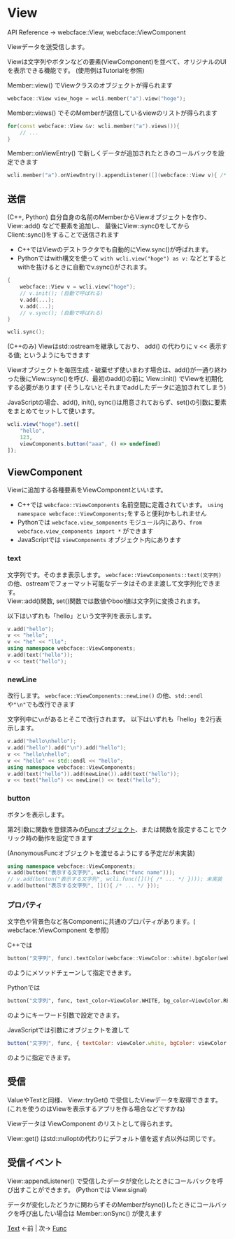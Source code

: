 # View

API Reference → webcface::View, webcface::ViewComponent

Viewデータを送受信します。

Viewは文字列やボタンなどの要素(ViewComponent)を並べて、オリジナルのUIを表示できる機能です。
(使用例はTutorialを参照)

Member::view() でViewクラスのオブジェクトが得られます
```cpp
webcface::View view_hoge = wcli.member("a").view("hoge");
```

Member::views() でそのMemberが送信しているviewのリストが得られます
```cpp
for(const webcface::View &v: wcli.member("a").views()){
	// ...
}
```

Member::onViewEntry() で新しくデータが追加されたときのコールバックを設定できます
```cpp
wcli.member("a").onViewEntry().appendListener([](webcface::View v){ /* ... */ });
```

## 送信

(C++, Python)
自分自身の名前のMemberからViewオブジェクトを作り、
View::add() などで要素を追加し、
最後にView::sync()をしてからClient::sync()をすることで送信されます
* C++ではViewのデストラクタでも自動的にView.sync()が呼ばれます。
* Pythonではwith構文を使って `with wcli.view("hoge") as v:` などとするとwithを抜けるときに自動でv.sync()がされます。
```cpp
{
	webcface::View v = wcli.view("hoge");
	// v.init(); (自動で呼ばれる)
	v.add(...);
	v.add(...);
	// v.sync(); (自動で呼ばれる)
}

wcli.sync();
```

(C++のみ) Viewはstd::ostreamを継承しており、 add() の代わりに v << 表示する値; というようにもできます

Viewオブジェクトを毎回生成・破棄せず使いまわす場合は、add()が一通り終わった後にView::sync()を呼び、最初のadd()の前に View::init() でViewを初期化する必要があります
(そうしないとそれまでaddしたデータに追加されてしまう)

JavaScriptの場合、add(), init(), sync()は用意されておらず、set()の引数に要素をまとめてセットして使います。
```js
wcli.view("hoge").set([
	"hello",
	123,
	viewComponents.button("aaa", () => undefined)
]);
```

## ViewComponent
Viewに追加する各種要素をViewComponentといいます。

* C++では `webcface::ViewComponents` 名前空間に定義されています。 `using namespace webcface::ViewComponents;`をすると便利かもしれません
* Pythonでは `webcface.view_somponents` モジュール内にあり、`from webcface.view_components import *` ができます
* JavaScriptでは `viewComponents` オブジェクト内にあります

### text
文字列です。そのまま表示します。
`webcface::ViewComponents::text(文字列)` の他、ostreamでフォーマット可能なデータはそのまま渡して文字列化できます。  
View::add()関数, set()関数では数値やbool値は文字列に変換されます。

以下はいずれも「hello」という文字列を表示します。
```cpp
v.add("hello");
v << "hello";
v << "he" << "llo";
using namespace webcface::ViewComponents;
v.add(text("hello"));
v << text("hello");
```

### newLine
改行します。
`webcface::ViewComponents::newLine()` の他、`std::endl`や`"\n"`でも改行できます

文字列中に`\n`があるとそこで改行されます。
以下はいずれも「hello」を2行表示します。
```cpp
v.add("hello\nhello");
v.add("hello").add("\n").add("hello");
v << "hello\nhello";
v << "hello" << std::endl << "hello";
using namespace webcface::ViewComponents;
v.add(text("hello")).add(newLine()).add(text("hello"));
v << text("hello") << newLine() << text("hello");
```

### button
ボタンを表示します。

第2引数に関数を登録済みの[Funcオブジェクト](./30_func.md)、または関数を設定することでクリック時の動作を設定できます

(AnonymousFuncオブジェクトを渡せるようにする予定だが未実装)
```cpp
using namespace webcface::ViewComponents;
v.add(button("表示する文字列", wcli.func("func name")));
// v.add(button("表示する文字列", wcli.func([](){ /* ... */ }))); 未実装
v.add(button("表示する文字列", [](){ /* ... */ }));
```

### プロパティ
文字色や背景色など各Componentに共通のプロパティがあります。( webcface::ViewComponent を参照)

C++では
```cpp
button("文字列", func).textColor(webcface::ViewColor::white).bgColor(webcface::ViewColor::red)
```
のようにメソッドチェーンして指定できます。

Pythonでは
```python
button("文字列", func, text_color=ViewColor.WHITE, bg_color=ViewColor.RED)
```
のようにキーワード引数で設定できます。

JavaScriptでは引数にオブジェクトを渡して
```js
button("文字列", func, { textColor: viewColor.white, bgColor: viewColor.red })
```
のように指定できます。

## 受信

ValueやTextと同様、 View::tryGet() で受信したViewデータを取得できます。
(これを使うのはViewを表示するアプリを作る場合などですかね)

Viewデータは ViewComponent のリストとして得られます。

View::get() はstd::nulloptの代わりにデフォルト値を返す点以外は同じです。

## 受信イベント

View::appendListener() で受信したデータが変化したときにコールバックを呼び出すことができます。
(Pythonでは View.signal)

データが変化したどうかに関わらずそのMemberがsync()したときにコールバックを呼び出したい場合は Member::onSync() が使えます

[Text](./11_text.md) ←前 | 次→ [Func](./30_func.md)
